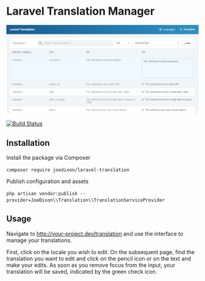 # Laravel Translation Manager

![Laravel Translation Manager](translation.png)

[![Build Status](https://travis-ci.org/joedixon/laravel-translation.svg?branch=master)](https://travis-ci.org/joedixon/laravel-translation)

## Installation

Install the package via Composer

`composer require joedixon/laravel-translation`

Publish configuration and assets

`php artisan vendor:publish
--provider=JoeDixon\\Translation\\TranslationServiceProvider`

## Usage

Navigate to http://your-project.dev/translation and use the interface to manage
your translations.

First, click on the locale you wish to edit. On the subsequent page, find the
translation you want to edit and click on the pencil icon or on the text and
make your edits. As soon as you remove focus from the input, your translation
will be saved, indicated by the green check icon. 

